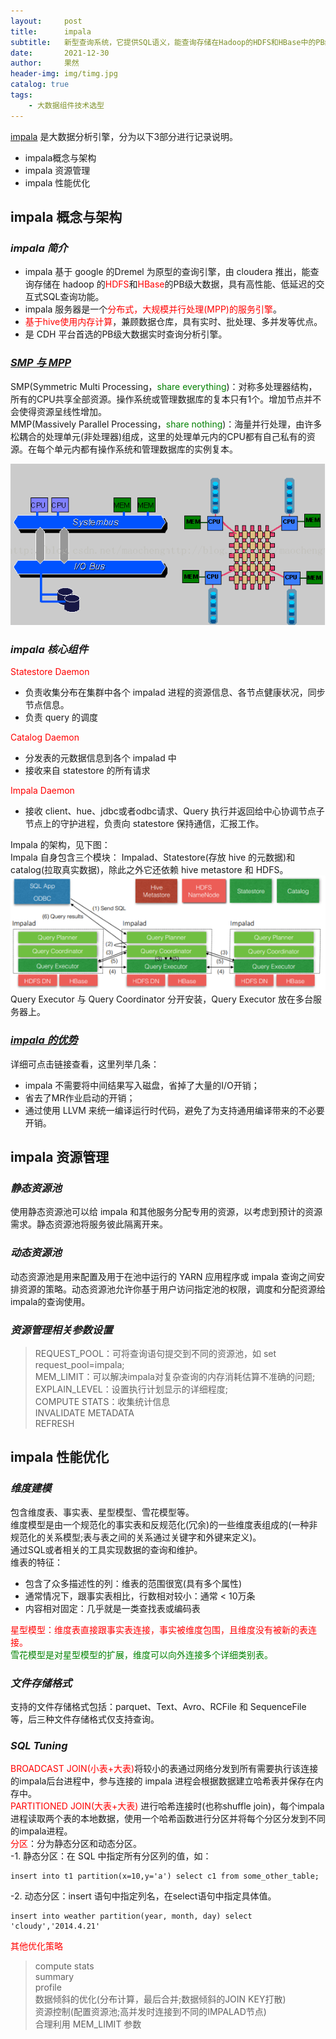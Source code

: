 ```yaml
---
layout:     post
title:      impala
subtitle:   新型查询系统，它提供SQL语义，能查询存储在Hadoop的HDFS和HBase中的PB级大数据
date:       2021-12-30
author:     果然
header-img: img/timg.jpg
catalog: true
tags:
    - 大数据组件技术选型
---
```


[impala](https://baike.baidu.com/item/Impala/7458017?fr=aladdin) 是大数据分析引擎，分为以下3部分进行记录说明。   
  
* impala概念与架构  
* impala 资源管理  
* impala 性能优化  

## impala 概念与架构  
### *impala 简介*  

* impala 基于 google 的Dremel 为原型的查询引擎，由 cloudera 推出，能查询存储在 hadoop 的<font color=red>HDFS</font>和<font color=red>HBase</font>的PB级大数据，具有高性能、低延迟的交互式SQL查询功能。  
* impala 服务器是一个<font color=red>分布式，大规模并行处理(MPP)的服务引擎</font>。  
* <font color=red>基于hive使用内存计算</font>，兼顾数据仓库，具有实时、批处理、多并发等优点。  
* 是 CDH 平台首选的PB级大数据实时查询分析引擎。  
 
### [*SMP 与 MPP*](https://blog.csdn.net/maochengtao/article/details/42583585)  
SMP(Symmetric Multi Processing，<font color=green>share everything</font>)：对称多处理器结构，所有的CPU共享全部资源。操作系统或管理数据库的复本只有1个。增加节点并不会使得资源呈线性增加。  
MMP(Massively Parallel Processing，<font color=green>share nothing</font>)：海量并行处理，由许多松耦合的处理单元(非处理器)组成，这里的处理单元内的CPU都有自己私有的资源。在每个单元内都有操作系统和管理数据库的实例复本。
  
![smp](img/SMP&MPP.png)

### *impala 核心组件*  
<font color=red>Statestore Daemon</font>  

* 负责收集分布在集群中各个 impalad 进程的资源信息、各节点健康状况，同步节点信息。  
* 负责 query 的调度  

<font color=red>Catalog Daemon</font>  

* 分发表的元数据信息到各个 impalad 中  
* 接收来自 statestore 的所有请求  
 
<font color=red>Impala Daemon</font>  

* 接收 client、hue、jdbc或者odbc请求、Query 执行并返回给中心协调节点子节点上的守护进程，负责向 statestore 保持通信，汇报工作。  
    
Impala 的架构，见下图：  
Impala 自身包含三个模块： Impalad、Statestore(存放 hive 的元数据)和 catalog(拉取真实数据)，除此之外它还依赖 hive metastore 和 HDFS。
![架构](img/架构.png)  
Query Executor 与 Query Coordinator 分开安装，Query Executor 放在多台服务器上。  
### [*impala 的优势*](https://baike.baidu.com/item/Impala/7458017?fr=aladdin)  
详细可点击链接查看，这里列举几条：  
  
* impala  不需要将中间结果写入磁盘，省掉了大量的I/O开销；  
* 省去了MR作业启动的开销；  
* 通过使用 LLVM 来统一编译运行时代码，避免了为支持通用编译带来的不必要开销。  

   
## impala 资源管理  
### *静态资源池*  
使用静态资源池可以给 impala 和其他服务分配专用的资源，以考虑到预计的资源需求。静态资源池将服务彼此隔离开来。  
### *动态资源池*  
动态资源池是用来配置及用于在池中运行的 YARN 应用程序或 impala 查询之间安排资源的策略。动态资源池允许你基于用户访问指定池的权限，调度和分配资源给 impala的查询使用。  
### *资源管理相关参数设置*  
>REQUEST_POOL：可将查询语句提交到不同的资源池，如 set request_pool=impala;  
>MEM_LIMIT：可以解决impala对复杂查询的内存消耗估算不准确的问题;  
>EXPLAIN_LEVEL：设置执行计划显示的详细程度;  
>COMPUTE STATS：收集统计信息  
>INVALIDATE METADATA  
>REFRESH  
## impala 性能优化  
### *维度建模*  
包含维度表、事实表、星型模型、雪花模型等。  
维度模型是由一个规范化的事实表和反规范化(冗余)的一些维度表组成的(一种非规范化的关系模型;表与表之间的关系通过关键字和外键来定义)。  
通过SQL或者相关的工具实现数据的查询和维护。   
维表的特征：  
  
* 包含了众多描述性的列：维表的范围很宽(具有多个属性)  
* 通常情况下，跟事实表相比，行数相对较小：通常 < 10万条  
* 内容相对固定：几乎就是一类查找表或编码表  

<font color=red>星型模型：维度表直接跟事实表连接，事实被维度包围，且维度没有被新的表连接。</font>  
<font color=green>雪花模型是对星型模型的扩展，维度可以向外连接多个详细类别表。</font>    

### *文件存储格式*  
支持的文件存储格式包括：parquet、Text、Avro、RCFile 和 SequenceFile 等，后三种文件存储格式仅支持查询。  
### *SQL Tuning*  
<font color=red>BROADCAST JOIN(小表+大表)</font>将较小的表通过网络分发到所有需要执行该连接的impala后台进程中，参与连接的 impala 进程会根据数据建立哈希表并保存在内存中。  
<font color=red>PARTITIONED JOIN(大表+大表)</font> 进行哈希连接时(也称shuffle join)，每个impala进程读取两个表的本地数据，使用一个哈希函数进行分区并将每个分区分发到不同的impala进程。    
<font color=red>分区</font>：分为静态分区和动态分区。   
-1. 静态分区：在 SQL 中指定所有分区列的值，如：  
```
insert into t1 partition(x=10,y='a') select c1 from some_other_table;
```  
-2. 动态分区：insert 语句中指定列名，在select语句中指定具体值。  
```
insert into weather partition(year, month, day) select 'cloudy','2014.4.21'
```  
<font color=red>其他优化策略</font>  

>compute stats  
>summary  
>profile  
>数据倾斜的优化(分布计算，最后合并;数据倾斜的JOIN KEY打散)  
>资源控制(配置资源池;高并发时连接到不同的IMPALAD节点)  
>合理利用 MEM_LIMIT 参数  
